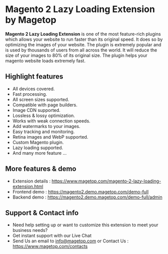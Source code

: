 # Magento 2 Lazy Loading Extension by Magetop

**Magento 2 Lazy Loading Extension** is one of the most feature-rich plugins which allows your website to run faster than its original speed. It does so by optimizing the images of your website. The plugin is extremely popular and is used by thousands of users from all across the world. It will reduce the size of your images to 80% of its original size. The plugin helps your magento website loads extremely fast.

## Highlight features

- All devices covered.
- Fast processing.
- All screen sizes supported.
- Compatible with page builders.
- Image CDN supported.
- Lossless & lossy optimization.
- Works with weak connection speeds.
- Add watermarks to your images.
- Easy tracking and monitoring.
- Retina images and WebP supported.
- Custom Magento plugin.
- Lazy loading supported.
- And many more feature ...

## More features & demo

- Extension details : https://www.magetop.com/magento-2-lazy-loading-extension.html
- Frontend demo : https://magento2.demo.magetop.com/demo-full
- Backend demo : https://magento2.demo.magetop.com/demo-full/admin

## Support & Contact info

- Need help setting up or want to customize this extension to meet your business needs? 
- Get instant support with our Live Chat
- Send Us an email to info@magetop.com or Contact Us : https://www.magetop.com/contacts
